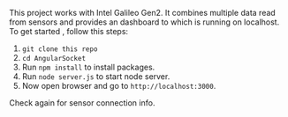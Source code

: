 This project works with Intel Galileo Gen2. It combines multiple data read from sensors and provides an dashboard to which is running on localhost.
To get started , follow this steps:
1. ```git clone this repo```
2. ``cd AngularSocket``
3. Run `` npm install ``  to install packages.
4. Run ``node server.js``  to start node server.
5. Now open browser and go to ``http://localhost:3000``.

Check again for sensor connection info.